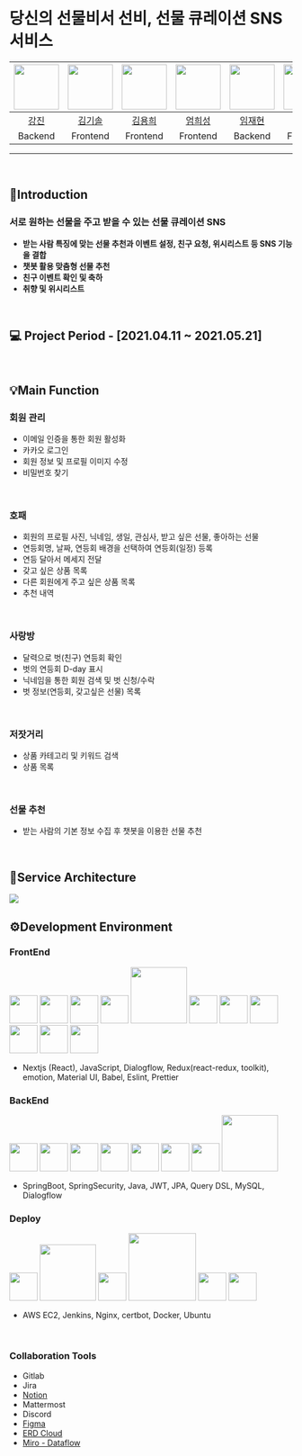 # 당신의 선물비서 선비, 선물 큐레이션 SNS 서비스


|<img src="https://avatars.githubusercontent.com/u/51227769?v=4" width="80">|<img src="https://avatars.githubusercontent.com/u/79404348?v=4" width="80">|<img src="https://avatars.githubusercontent.com/u/52556956?v=4" width="80">|<img src="https://cdn.discordapp.com/attachments/962887913010520144/977571474984534076/unknown.png" width="80">|<img src="https://cdn.discordapp.com/attachments/962887913010520144/977571521943994408/unknown.png" width="80">|<img src="https://cdn.discordapp.com/attachments/962887913010520144/977553218332680202/unknown.png" width="80">|
|:--:|:--:|:--:|:--:|:--:|:--:|
|<a href="https://github.com/kjin41">강진</a>|<a href="https://github.com/kimkisol">김기솔</a>|<a href="https://github.com/dearyour">김용희</a>|<a href="https://github.com/ehs0525">엄희성</a>|<a href="https://github.com/jaehyun9520">임재현</a>|<a href="https://github.com/Elgcha">전건하</a>|
|Backend|Frontend|Frontend|Frontend|Backend|Frontend|


---

<br>

## 💸**Introduction**

### **서로 원하는 선물을 주고 받을 수 있는 선물 큐레이션 SNS**

- **받는 사람 특징에 맞는 선물 추천과 이벤트 설정, 친구 요청, 위시리스트 등 SNS 기능을 결합**
- **챗봇 활용 맞춤형 선물 추천**
- **친구 이벤트 확인 및 축하**
- **취향 및 위시리스트**

<br>

## 💻 **Project Period - [2021.04.11 ~ 2021.05.21]**

<br>

## 💡**Main Function**

### 회원 관리

- 이메일 인증을 통한 회원 활성화
- 카카오 로그인
- 회원 정보 및 프로필 이미지 수정
- 비밀번호 찾기

<br>

### 호패
- 회원의 프로필 사진, 닉네임, 생일, 관심사, 받고 싶은 선물, 좋아하는 선물
- 연등회명, 날짜, 연등회 배경을 선택하여 연등회(일정) 등록
- 연등 달아서 메세지 전달
- 갖고 싶은 상품 목록
- 다른 회원에게 주고 싶은 상품 목록
- 추천 내역

<br>

### 사랑방
- 달력으로 벗(친구) 연등회 확인
- 벗의 연등회 D-day 표시
- 닉네임을 통한 회원 검색 및 벗 신청/수락
- 벗 정보(연등회, 갖고싶은 선물) 목록

<br>

### 저잣거리
- 상품 카테고리 및 키워드 검색
- 상품 목록 

<br>

### 선물 추천
- 받는 사람의 기본 정보 수집 후 챗봇을 이용한 선물 추천

<br>

## **💫Service Architecture**
<img src = 'https://s3.us-west-2.amazonaws.com/secure.notion-static.com/938d93b4-c83b-4fdb-bf70-229e334d909a/Untitled.png?X-Amz-Algorithm=AWS4-HMAC-SHA256&X-Amz-Content-Sha256=UNSIGNED-PAYLOAD&X-Amz-Credential=AKIAT73L2G45EIPT3X45%2F20220526%2Fus-west-2%2Fs3%2Faws4_request&X-Amz-Date=20220526T135427Z&X-Amz-Expires=86400&X-Amz-Signature=ab36cd646cce1ccbde9056a5277af1be73b2d20f60c587d8d223c7cb2c9e235b&X-Amz-SignedHeaders=host&response-content-disposition=filename%20%3D%22Untitled.png%22&x-id=GetObject'></img>

## ⚙️**Development Environment**

### FrontEnd

<img src = 'https://user-images.githubusercontent.com/70973495/153879498-91c36777-cb31-464c-8d35-46bcefa6618a.png' width="50"></img>
<img src = 'https://user-images.githubusercontent.com/70973495/153975776-e425b441-3046-4e1f-a452-115c52b1c09f.png' width="50"></img>
<img src = 'https://user-images.githubusercontent.com/70973495/153879590-c363d214-64a8-42fb-bbbf-8f951d2c8b91.png'  width="50"></img>
<img src = 'https://user-images.githubusercontent.com/70973495/153879834-669069db-2924-486a-984f-63da5118a605.png'  width="50"></img>
<img src='https://www.pinpng.com/pngs/m/179-1797060_file-dialogflow-logo-svg-google-dialogflow-transparent-logo.png' width="100"></src>
<img src = 'https://user-images.githubusercontent.com/70973495/153880152-897c34ef-78b2-41df-8b5a-a9d61f8638c2.png'  width="50"></img>
<img src = 'https://user-images.githubusercontent.com/70973495/153880296-81cfbfcf-e124-480a-9cd9-8bd10e55ed72.png'  width="50"></img>
<img src = 'https://user-images.githubusercontent.com/70973495/153975910-097bae95-b5ac-4b60-8a2d-383da7f38e94.png'  width="50"></img>
<img src = 'https://user-images.githubusercontent.com/70973495/153975991-4835a81a-dec1-4bb5-bafd-4d4d7b46347d.png'  width="50"></img>
<img src = 'https://user-images.githubusercontent.com/70973495/153976076-77d2e07b-ff62-42e4-beab-cb86294ac3a5.png'  width="50"></img>
<img src = 'https://user-images.githubusercontent.com/70973495/153976124-55e23f7b-ce3d-4b48-8e45-3df41af24ed9.png'  height="50"></img>

- Nextjs (React), JavaScript, Dialogflow, Redux(react-redux, toolkit), emotion, Material UI, Babel, Eslint, Prettier

### BackEnd

<img src = 'https://user-images.githubusercontent.com/70973495/153880564-e92481d4-e311-4277-8a6d-b7a7b181e632.png'  width="50"></img>
<img src = 'https://user-images.githubusercontent.com/70973495/153880668-262c55e8-230c-4839-a5fb-b8ec1e2ff279.png'  width="50"></img>
<img src = 'https://user-images.githubusercontent.com/70973495/153880779-55029295-c1e3-4ae4-b97e-3d5573b48a2a.png'  width="50"></img>
<img src = 'https://user-images.githubusercontent.com/70973495/153976773-eeffe2f5-01b2-4cb6-9fbb-f6fe03028bed.png'  height="50"></img>
<img src = 'https://user-images.githubusercontent.com/70973495/153880926-a0fad65c-e942-440e-a492-095c5b40ffe5.png'  width="50"></img>
<img src = 'https://user-images.githubusercontent.com/70973495/153975302-7ec5ab22-2b8c-4d4a-a5b0-4c336149001a.png'  height="50"></img>
<img src = 'https://user-images.githubusercontent.com/70973495/153881194-5ce039bf-22b3-49b9-a143-e59efd08013f.png'  width="50"></img>
<img src='https://www.pinpng.com/pngs/m/179-1797060_file-dialogflow-logo-svg-google-dialogflow-transparent-logo.png' width="100"></src>

- SpringBoot, SpringSecurity, Java, JWT, JPA, Query DSL, MySQL, Dialogflow



### Deploy

<img src = 'https://user-images.githubusercontent.com/70973495/153881404-1bf03724-73bf-4e6f-afb1-50495103fa53.png'  width="50"></img>
<img src="https://images.velog.io/images/solchan/post/6d0428ed-52b0-46dd-ae50-98a2aeecdf2d/jenkins.png" width="100"></img>
<img src="https://blog.kakaocdn.net/dn/bRJ6In/btq4bB49G3B/FNdqeeamFw6H99zUgKwzn0/img.png" width="50"></img>
<img src="https://www.eff.org/files/2016/05/12/certbot-logo-7.png" width="120"></img>
<img src = 'https://user-images.githubusercontent.com/70973495/153974961-d59c721a-bb71-40b0-88f8-501c031b2653.png'  width="50"></img>
<img src = 'https://user-images.githubusercontent.com/70973495/153976447-4b083538-7da4-4541-b9b1-793c7728cd4a.png'  height="50"></img>
- AWS EC2, Jenkins, Nginx, certbot, Docker, Ubuntu


<br>

### Collaboration Tools

- Gitlab
- Jira
- <a href="https://spiritual-slope-540.notion.site/5ae4acbfa4294b8d8232386059ef63f9">Notion</a>
- Mattermost
- Discord
- <a href="https://www.figma.com/file/yqk3yVCIXelTRZNZH65fnc/%EC%84%A0%EB%AC%BC-%ED%81%90%EB%A0%88%EC%9D%B4%EC%85%98?node-id=52%3A95">Figma</a>
- <a href="https://www.erdcloud.com/d/shHZs5e2eBCwpy5em">ERD Cloud</a>
- <a href="https://miro.com/app/board/uXjVO9QterY=/">Miro - Dataflow</a>

<br>


